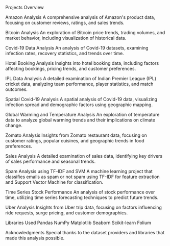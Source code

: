 Projects Overview

Amazon Analysis
A comprehensive analysis of Amazon's product data, focusing on customer reviews, ratings, and sales trends.


Bitcoin Analysis
An exploration of Bitcoin price trends, trading volumes, and market behavior, including visualization of historical data.


Covid-19 Data Analysis
An analysis of Covid-19 datasets, examining infection rates, recovery statistics, and trends over time.


Hotel Booking Analysis
Insights into hotel booking data, including factors affecting bookings, pricing trends, and customer preferences.


IPL Data Analysis
A detailed examination of Indian Premier League (IPL) cricket data, analyzing team performance, player statistics, and match outcomes.


Spatial Covid-19 Analysis
A spatial analysis of Covid-19 data, visualizing infection spread and demographic factors using geographic mapping.


Global Warming and Temperature Analysis
An exploration of temperature data to analyze global warming trends and their implications on climate change.


Zomato Analysis
Insights from Zomato restaurant data, focusing on customer ratings, popular cuisines, and geographic trends in food preferences.


Sales Analysis
A detailed examination of sales data, identifying key drivers of sales performance and seasonal trends.


Spam Analysis using TF-IDF and SVM
A machine learning project that classifies emails as spam or not spam using TF-IDF for feature extraction and Support Vector Machine for classification.


Time Series Stock Performance
An analysis of stock performance over time, utilizing time series forecasting techniques to predict future trends.


Uber Analysis
Insights from Uber trip data, focusing on factors influencing ride requests, surge pricing, and customer demographics.


Libraries Used
Pandas
NumPy
Matplotlib
Seaborn
Scikit-learn
Folium

Acknowledgments
Special thanks to the dataset providers and libraries that made this analysis possible.
